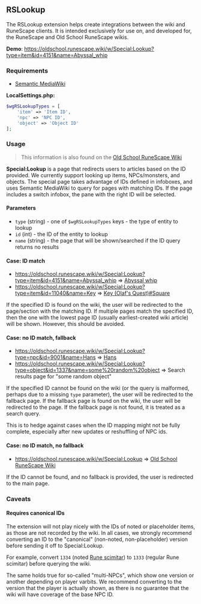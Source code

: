 ## RSLookup

The RSLookup extension helps create integrations between the wiki and RuneScape clients. It is intended exclusively for use on, and developed for, the RuneScape and Old School RuneScape wikis.

**Demo**: https://oldschool.runescape.wiki/w/Special:Lookup?type=item&id=4151&name=Abyssal_whip

### Requirements

* [Semantic MediaWiki](https://www.semantic-mediawiki.org/wiki/Semantic_MediaWiki)

**LocalSettings.php:**

```php
$wgRSLookupTypes = [
    'item' => 'Item ID',
    'npc' => 'NPC ID',
    'object' => 'Object ID'
];
```

### Usage

> This information is also found on the [Old School RuneScape Wiki](https://oldschool.runescape.wiki/w/RuneScape:Lookup)

**Special:Lookup** is a page that redirects users to articles based on the ID provided. We currently support looking up items, NPCs/monsters, and objects. The special page takes advantage of IDs defined in infoboxes, and uses Semantic MediaWiki to query for pages with matching IDs. If the page includes a switch infobox, the pane with the right ID will be selected.

#### Parameters

* `type` (string) - one of `$wgRSLookupTypes` keys - the type of entity to lookup
* `id` (int) - the ID of the entity to lookup
* `name` (string) - the page that will be shown/searched if the ID query returns no results

#### Case: ID match

* https://oldschool.runescape.wiki/w/Special:Lookup?type=item&id=4151&name=Abyssal_whip ⇒ [Abyssal whip](https://oldschool.runescape.wiki/w/Abyssal_whip)
* https://oldschool.runescape.wiki/w/Special:Lookup?type=item&id=11040&name=Key ⇒ [Key (Olaf's Quest)#Square](https://oldschool.runescape.wiki/w/Key_(Olaf%27s_Quest)#Square)

If the specified ID is found on the wiki, the user will be redirected to the page/section with the matching ID. If multiple pages match the specified ID, then the one with the lowest page ID (usually earliest-created wiki article) will be shown. However, this should be avoided.

#### Case: no ID match, fallback

* https://oldschool.runescape.wiki/w/Special:Lookup?type=npc&id=9001&name=Hans ⇒ [Hans](https://oldschool.runescape.wiki/w/Hans)
* https://oldschool.runescape.wiki/w/Special:Lookup?type=object&id=1337&name=some%20random%20object ⇒ Search results page for "some random object"

If the specified ID cannot be found on the wiki (or the query is malformed, perhaps due to a missing `type` parameter), the user will be redirected to the fallback page. If the fallback page is found on the wiki, the user will be redirected to the page. If the fallback page is not found, it is treated as a search query.

This is to hedge against cases when the ID mapping might not be fully complete, especially after new updates or reshuffling of NPC ids.

#### Case: no ID match, no fallback

* https://oldschool.runescape.wiki/w/Special:Lookup ⇒ [Old School RuneScape Wiki](https://oldschool.runescape.wiki/)

If the ID cannot be found, and no fallback is provided, the user is redirected to the main page.

### Caveats

#### Requires canonical IDs

The extension will not play nicely with the IDs of noted or placeholder items, as those are not recorded by the wiki. In all cases, we strongly recommend converting an ID to the "canonical" (non-noted, non-placeholder) version before sending it off to Special:Lookup.

For example, convert `1334` (noted [Rune scimitar](https://oldschool.runescape.wiki/w/Rune_scimitar)) to `1333` (regular Rune scimitar) before querying the wiki.

The same holds true for so-called "multi-NPCs", which show one version or another depending on player varbits. We recommend converting to the version that the player is actually shown, as there is no guarantee that the wiki will have coverage of the base NPC ID.

